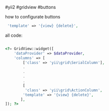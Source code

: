 
#yii2 #gridview #buttons

how to configurate buttons 

~~~php 
 'template' => '{view} {delete}',

~~~

all code: 

~~~php 

<?= GridView::widget([
    'dataProvider' => $dataProvider,
    'columns' => [
        ['class' => 'yii\grid\SerialColumn'],
        .
        .
        .
        .
        [
         'class' => 'yii\grid\ActionColumn',
        'template' => '{view} {delete}',
       ],
]); ?>

~~~